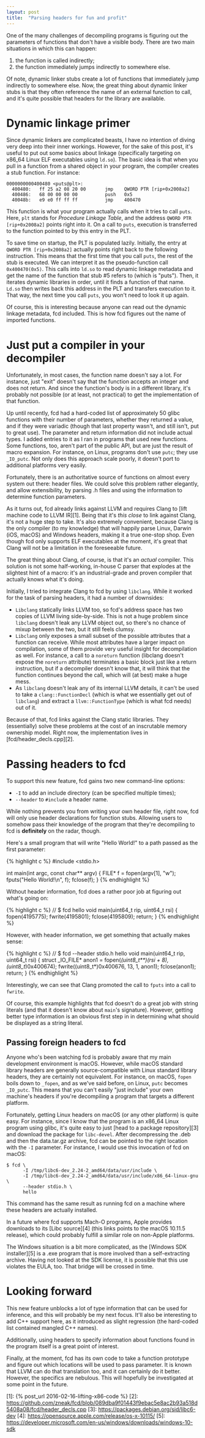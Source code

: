 ```yaml
---
layout: post
title:  "Parsing headers for fun and profit"
---
```


One of the many challenges of decompiling programs is figuring out the parameters of functions that don't have a visible body. There are two main situations in which this can happen:

1. the function is called indirectly;
2. the function immediately jumps indirectly to somewhere else.

Of note, dynamic linker stubs create a lot of functions that immediately jump indirectly to somewhere else. Now, the great thing about dynamic linker stubs is that they often reference the name of an external function to call, and it's quite possible that headers for the library are available.

# Dynamic linkage primer

Since dynamic linkers are complicated beasts, I have no intention of diving very deep into their inner workings. However, for the sake of this post, it's useful to put out some basics about linkage (specifically targeting on x86_64 Linux ELF executables using `ld.so`). The basic idea is that when you pull in a function from a shared object in your program, the compiler creates a stub function. For instance:

	0000000000400480 <puts@plt>:
	  400480:	ff 25 a2 08 20 00    	jmp    QWORD PTR [rip+0x2008a2]
	  400486:	68 00 00 00 00       	push   0x5
	  40048b:	e9 e0 ff ff ff       	jmp    400470

This function is what your program actually calls when it tries to call `puts`. Here, `plt` stands for *Procedure Linkage Table*, and the address `QWORD PTR [rip+0x2008a2]` points right into it. On a call to `puts`, execution is transferred to the function pointed to by this entry in the PLT.

To save time on startup, the PLT is populated lazily. Initially, the entry at `QWORD PTR [rip+0x2008a2]` actually points right back to the following instruction. This means that the first time that you call `puts`, the rest of the stub is executed. We can interpret it as the pseudo-function call `0x400470(0x5)`. This calls into `ld.so` to read dynamic linkage metadata and get the name of the function that stub #5 refers to (which is "puts"). Then, it iterates dynamic libraries in order, until it finds a function of that name. `Ld.so` then writes back this address in the PLT and transfers execution to it. That way, the next time you call `puts`, you won't need to look it up again.

Of course, this is interesting because anyone can read out the dynamic linkage metadata, fcd included. This is how fcd figures out the name of imported functions.

# Just put a compiler in your decompiler

Unfortunately, in most cases, the function name doesn't say a lot. For instance, just "exit" doesn't say that the function accepts an integer and does not return. And since the function's body is in a different library, it's probably not possible (or at least, not practical) to get the implementation of that function.

Up until recently, fcd had a hard-coded list of approximately 50 glibc functions with their number of parameters, whether they returned a value, and if they were variadic (though that last property wasn't, and still isn't, put to great use). The parameter and return information did not include actual types. I added entries to it as I ran in programs that used new functions. Some functions, too, aren't part of the public API, but are just the result of macro expansion. For instance, on Linux, programs don't use `putc`; they use `_IO_putc`. Not only does this approach scale poorly, it doesn't port to additional platforms very easily.

Fortunately, there is an authoritative source of functions on almost every system out there: header files. We could solve this problem rather elegantly, and allow extensibility, by parsing .h files and using the information to determine function parameters.

As it turns out, fcd already links against LLVM and requires Clang to [lift machine code to LLVM IR][1]. Being that it's *this close* to link against Clang, it's not a huge step to take. It's also extremely convenient, because Clang is the only compiler (to my knowledge) that will happily parse Linux, Darwin (iOS, macOS) and Windows headers, making it a true one-stop shop. Even though fcd only supports ELF executables at the moment, it's great that Clang will not be a limitation in the foreseeable future.

The great thing about Clang, of course, is that it's an *actual* compiler. This solution is not some half-working, in-house C parser that explodes at the slightest hint of a macro: it's an industrial-grade and proven compiler that actually knows what it's doing.

Initially, I tried to integrate Clang to fcd by using `libclang`. While it worked for the task of parsing headers, it had a number of downsides:

* `Libclang` statically links LLVM too, so fcd's address space has two copies of LLVM living side-by-side. This is not a huge problem since `libclang` doesn't leak any LLVM object out, so there's no chance of mixup between the two, but it still feels clumsy.
* `Libclang` only exposes a small subset of the possible attributes that a function can receive. While most attributes have a larger impact on compilation, some of them provide very useful insight for decompilation as well. For instance, a call to a `noreturn` function (libclang doesn't expose the `noreturn` attribute) terminates a basic block just like a return instruction, but if a decompiler doesn't know that, it will think that the function continues beyond the call, which will (at best) make a huge mess.
* As `libclang` doesn't leak any of its internal LLVM details, it can't be used to take a `clang::FunctionDecl` (which is what we essentially get out of `libclang`) and extract a `llvm::FunctionType` (which is what fcd needs) out of it.

Because of that, fcd links against the Clang static libraries. They (essentially) solve these problems at the cost of an inscrutable memory ownership model. Right now, the implementation lives in [fcd/header_decls.cpp][2].

# Passing headers to fcd

To support this new feature, fcd gains two new command-line options:

* `-I` to add an include directory (can be specified multiple times);
* `--header` to `#include` a header name.

While nothing prevents you from writing your own header file, right now, fcd will only use header declarations for function stubs. Allowing users to somehow pass their knowledge of the program that they're decompiling to fcd is **definitely** on the radar, though.

Here's a small program that will write "Hello World!" to a path passed as the first parameter:

{% highlight c %}
#include <stdio.h>

int main(int argc, const char** argv)
{
	FILE* f = fopen(argv[1], "w");
	fputs("Hello World!\n", f);
	fclose(f);
}
{% endhighlight %}

Without header information, fcd does a rather poor job at figuring out what's going on:

{% highlight c %}
// $ fcd hello
void main(uint64_t rip, uint64_t rsi)
{
	fopen(4195775);
	fwrite(4195801);
	fclose(4195809);
	return;
}
{% endhighlight %}

However, with header information, we get something that actually makes sense:

{% highlight c %}
// $ fcd --header stdio.h hello
void main(uint64_t rip, uint64_t rsi)
{
	struct _IO_FILE* anon1 = fopen(*(uint8_t**)(rsi + 8), (uint8_t*)0x400674);
	fwrite((uint8_t*)0x400676, 13, 1, anon1);
	fclose(anon1);
	return;
}
{% endhighlight %}

Interestingly, we can see that Clang promoted the call to `fputs` into a call to `fwrite`.

Of course, this example highlights that fcd doesn't do a great job with string literals (and that it doesn't know about `main`'s signature). However, getting better type information is an obvious first step in in determining what should be displayed as a string literal.

## Passing foreign headers to fcd

Anyone who's been watching fcd is probably aware that my main development environment is macOS. However, while macOS standard library headers are generally source-compatible with Linux standard library headers, they are certainly not equivalent. For instance, on macOS, `fopen` boils down to `_fopen`, and as we've said before, on Linux, `putc` becomes `_IO_putc`. This means that you can't easily "just include" your own machine's headers if you're decompiling a program that targets a different platform.

Fortunately, getting Linux headers on macOS (or any other platform) is quite easy. For instance, since I know that the program is an x86_64 Linux program using glibc, it's quite easy to just [head to a package repository][3] and download the package for `libc-devel`. After decompressing the .deb and then the data.tar.gz archive, fcd can be pointed to the right location with the `-I` parameter. For instance, I would use this invocation of fcd on macOS:

    $ fcd \
          -I /tmp/libc6-dev_2.24-2_amd64/data/usr/include \
          -I /tmp/libc6-dev_2.24-2_amd64/data/usr/include/x86_64-linux-gnu \
          --header stdio.h \
          hello

This command has the same result as running fcd on a machine where these headers are actually installed.

In a future where fcd supports Mach-O programs, Apple provides downloads to its [Libc source][4] (this links points to the macOS 10.11.5 release), which could probably fulfill a similar role on non-Apple platforms.

The Windows situation is a bit more complicated, as the [Windows SDK installer][5] is a .exe program that is more involved than a self-extracting archive. Having not looked at the SDK license, it is possible that this use violates the EULA, too. That bridge will be crossed in time.

# Looking forward

This new feature unblocks a lot of type information that can be used for inference, and this will probably be my next focus. It'll also be interesting to add C++ support here, as it introduced as slight regression (the hard-coded list contained mangled C++ names).

Additionally, using headers to specify information about functions found in the program itself is a great point of interest.

Finally, at the moment, fcd has its own code to take a function prototype and figure out which locations will be used to pass parameter. It is known that LLVM can do that translation too, and it can certainly do it better. However, the specifics are nebulous. This will hopefully be investigated at some point in the future.

  [1]: {% post_url 2016-02-16-lifting-x86-code %}
  [2]: https://github.com/zneak/fcd/blob/089dba9f01443f9ebac5e8ac2b93a518d5408a08/fcd/header_decls.cpp
  [3]: https://packages.debian.org/sid/libc6-dev
  [4]: https://opensource.apple.com/release/os-x-10115/
  [5]: https://developer.microsoft.com/en-us/windows/downloads/windows-10-sdk